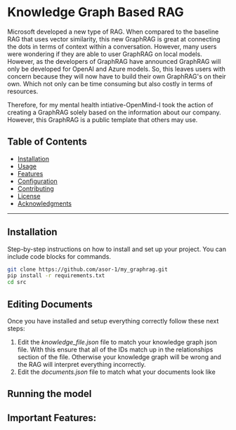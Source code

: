 # Knowledge Graph Based RAG

Microsoft developed a new type of RAG. When compared to the baseline RAG that uses vector similarity, this new GraphRAG is great at connecting the dots in terms of context within a conversation. However, many users were wondering if they are able to user GraphRAG on local models. However, as the developers of GraphRAG have announced GraphRAG will only be developed for OpenAI and Azure models. So, this leaves users with concern because they will now have to build their own GraphRAG's on their own. Which not only can be time consuming but also costly in terms of resources. 

Therefore, for my mental health intiative-OpenMind-I took the action of creating a GraphRAG solely based on the information about our company. However, this GraphRAG is a public template that others may use.

## Table of Contents
- [Installation](#installation)
- [Usage](#usage)
- [Features](#features)
- [Configuration](#configuration)
- [Contributing](#contributing)
- [License](#license)
- [Acknowledgments](#acknowledgments)

---

## Installation

Step-by-step instructions on how to install and set up your project. You can include code blocks for commands.

```bash
git clone https://github.com/asor-1/my_graphrag.git
pip install -r requirements.txt
cd src
```
## Editing Documents

Once you have installed and setup everything correctly follow these next steps: 
1. Edit the *knowledge_file.json* file to match your knowledge graph json file. With this ensure that all of the IDs match up in the relationships section of the file. Otherwise your knowledge graph will be wrong and the RAG will interpret everything incorrectly. 
2. Edit the *documents.json* file to match what your documents look like

## Running the model



## Important Features: 


